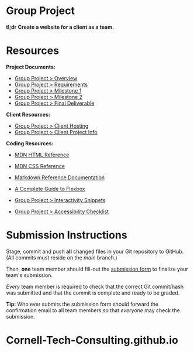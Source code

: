 # Group Project

**tl;dr** **Create a website for a client as a team.** 

# Resources

**Project Documents:**

- [Group Project  > Overview](https://pages.github.coecis.cornell.edu/info1300-2024sp/info1300-2024sp-documents/assignments/group-project/group-project.html)
- [Group Project  > Requirements](https://pages.github.coecis.cornell.edu/info1300-2024sp/info1300-2024sp-documents/assignments/group-project/pg-requirements.html)
- [Group Project  > Milestone 1](https://pages.github.coecis.cornell.edu/info1300-2024sp/info1300-2024sp-documents/assignments/group-project/pgm1.html)
- [Group Project  > Milestone 2](https://pages.github.coecis.cornell.edu/info1300-2024sp/info1300-2024sp-documents/assignments/group-project/pgm2.html)
- [Group Project  > Final Deliverable](https://pages.github.coecis.cornell.edu/info1300-2024sp/info1300-2024sp-documents/assignments/group-project/pgfin.html)

**Client Resources:**

- [Group Project  > Client Hosting](https://pages.github.coecis.cornell.edu/info1300-2024sp/info1300-2024sp-documents/assignments/group-project/client-hosting-info.html)
- [Group Project  > Client Project Info](https://pages.github.coecis.cornell.edu/info1300-2024sp/info1300-2024sp-documents/assignments/group-project/client-project-info.html)

**Coding Resources:**

- [MDN HTML Reference](https://developer.mozilla.org/en-US/docs/Web/HTML)
- [MDN CSS Reference](https://developer.mozilla.org/en-US/docs/Web/CSS)
- [Markdown Reference Documentation](https://commonmark.org/help/)
- [A Complete Guide to Flexbox](https://css-tricks.com/snippets/css/a-guide-to-flexbox/)

- [Group Project  > Interactivity Snippets](https://pages.github.coecis.cornell.edu/info1300-2024sp/info1300-2024sp-documents/assignments/group-project/pg-interactivity-snippets.html)
- [Group Project  > Accessibility Checklist](https://pages.github.coecis.cornell.edu/info1300-2024sp/info1300-2024sp-documents/assignments/group-project/accessibility-checklist.html)

# Submission Instructions

Stage, commit and push **all** changed files in your Git repository to GitHub. (All commits must reside on the _main_ branch.)

Then, **one** team member should fill-out the [submission form](https://cornell.ca1.qualtrics.com/jfe/form/SV_6ytbtFEheWFOMR0) to finalize your team's submission.

_Every_ team member is required to check that the correct Git commit/hash was submitted and that the commit is complete and ready to be graded.

**Tip:** Who ever submits the submission form should forward the confirmation email to all team members so that _everyone_ may check the submission.
# Cornell-Tech-Consulting.github.io
